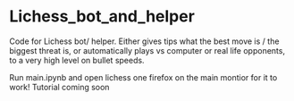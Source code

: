 # Lichess_bot_and_helper
Code for Lichess bot/ helper. Either gives tips what the best move is / the biggest threat is, or automatically plays vs computer or real life opponents, to a very high level on bullet speeds.

Run main.ipynb and open lichess one firefox on the main montior for it to work! Tutorial coming soon
